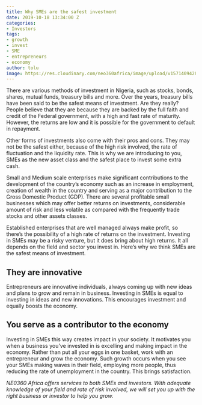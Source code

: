 ```yaml
---
title: Why SMEs are the safest investment
date: 2019-10-18 13:34:00 Z
categories:
- Investors
tags:
- growth
- invest
- SME
- entrepreneurs
- economy
author: tolu
image: https://res.cloudinary.com/neo360africa/image/upload/v1571409428/NEO360%20BLOG/SMEs_fndxhw.jpg
---
```


There are various methods of investment in Nigeria, such as stocks, bonds, shares, mutual funds, treasury bills and more. Over the years, treasury bills have been said to be the safest means of investment. Are they really?  People believe that they are because they are backed by the full faith and credit of the Federal government, with a high and fast rate of maturity. However, the returns are low and it is possible for the government to default in repayment.


Other forms of investments also come with their pros and cons. They may not be the safest either, because of the high risk involved, the rate of fluctuation and the liquidity rate. This is why we are introducing to you, SMEs as the new asset class and the safest place to invest some extra cash.


Small and Medium scale enterprises make significant contributions to the development of the country’s economy such as an increase in employment, creation of wealth in the country and serving as a major contribution to the Gross Domestic Product (GDP). There are several profitable small businesses which may offer better returns on investments, considerable amount of risk and less volatile as compared with the frequently trade stocks and other assets classes.


Established enterprises that are well managed always make profit, so there’s the possibility of a high rate of returns on the investment. Investing in SMEs may be a risky venture, but it does bring about high returns. It all depends on the field and sector you invest in.
Here’s why we think SMEs are the safest means of investment.


## They are innovative

Entrepreneurs are innovative individuals, always coming up with new ideas and plans to grow and remain in business. Investing in SMEs is equal to investing in ideas and new innovations. This encourages investment and equally boosts the economy.


## You serve as a contributor to the economy

Investing in SMEs this way creates impact in your society. It motivates you when a business you’ve invested in is excelling and making impact in the economy. Rather than put all your eggs in one basket, work with an entrepreneur and grow the economy. Such growth occurs when you see your SMEs making waves in their field, employing more people, thus reducing the rate of unemployment in the country. This brings satisfaction.


*NE0360 Africa offers services to both SMEs and investors. With adequate knowledge of your field and rate of risk involved, we will set you up with the right business or investor to help you grow.*




